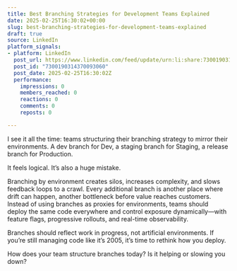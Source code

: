 ```yaml
---
title: Best Branching Strategies for Development Teams Explained
date: 2025-02-25T16:30:02+00:00
slug: best-branching-strategies-for-development-teams-explained
draft: true
source: LinkedIn
platform_signals:
- platform: LinkedIn
  post_url: https://www.linkedin.com/feed/update/urn:li:share:7300190314370093060
  post_id: "7300190314370093060"
  post_date: 2025-02-25T16:30:02Z
  performance:
    impressions: 0
    members_reached: 0
    reactions: 0
    comments: 0
    reposts: 0

---
```

I see it all the time: teams structuring their branching strategy to mirror their environments. A dev branch for Dev, a staging branch for Staging, a release branch for Production.

It feels logical. It’s also a huge mistake.

Branching by environment creates silos, increases complexity, and slows feedback loops to a crawl. Every additional branch is another place where drift can happen, another bottleneck before value reaches customers. Instead of using branches as proxies for environments, teams should deploy the same code everywhere and control exposure dynamically—with feature flags, progressive rollouts, and real-time observability.

Branches should reflect work in progress, not artificial environments. If you’re still managing code like it’s 2005, it’s time to rethink how you deploy.

How does your team structure branches today? Is it helping or slowing you down?
